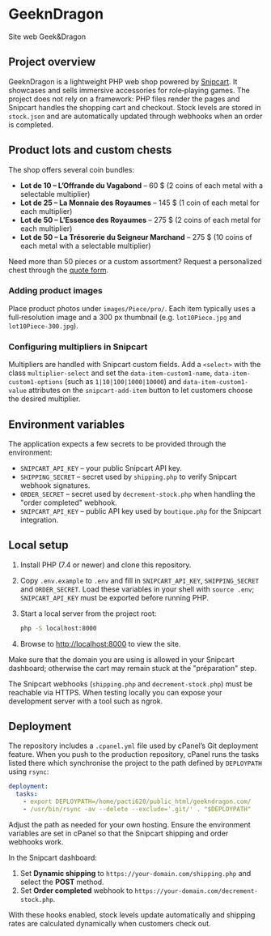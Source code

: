 # GeeknDragon

Site web Geek&Dragon

## Project overview

GeeknDragon is a lightweight PHP web shop powered by [Snipcart](https://snipcart.com/). It showcases and sells immersive accessories for role‑playing games. The project does not rely on a framework: PHP files render the pages and Snipcart handles the shopping cart and checkout. Stock levels are stored in `stock.json` and are automatically updated through webhooks when an order is completed.

## Product lots and custom chests

The shop offers several coin bundles:

- **Lot de 10 – L’Offrande du Vagabond** – 60 $ (2 coins of each metal with a selectable multiplier)
- **Lot de 25 – La Monnaie des Royaumes** – 145 $ (1 coin of each metal for each multiplier)
- **Lot de 50 – L’Essence des Royaumes** – 275 $ (2 coins of each metal for each multiplier)
- **Lot de 50 – La Trésorerie du Seigneur Marchand** – 275 $ (10 coins of each metal with a selectable multiplier)

Need more than 50 pieces or a custom assortment? Request a personalized chest through the [quote form](contact.php).

### Adding product images

Place product photos under `images/Piece/pro/`. Each item typically uses a full‑resolution image and a 300 px thumbnail (e.g. `lot10Piece.jpg` and `lot10Piece-300.jpg`).

### Configuring multipliers in Snipcart

Multipliers are handled with Snipcart custom fields. Add a `<select>` with the class `multiplier-select` and set the `data-item-custom1-name`, `data-item-custom1-options` (such as `1|10|100|1000|10000`) and `data-item-custom1-value` attributes on the `snipcart-add-item` button to let customers choose the desired multiplier.

## Environment variables

The application expects a few secrets to be provided through the environment:

- `SNIPCART_API_KEY` – your public Snipcart API key.
- `SHIPPING_SECRET` – secret used by `shipping.php` to verify Snipcart webhook signatures.
- `ORDER_SECRET` – secret used by `decrement-stock.php` when handling the "order completed" webhook.
- `SNIPCART_API_KEY` – public API key used by `boutique.php` for the Snipcart integration.

## Local setup

1. Install PHP (7.4 or newer) and clone this repository.
2. Copy `.env.example` to `.env` and fill in `SNIPCART_API_KEY`, `SHIPPING_SECRET` and `ORDER_SECRET`.
   Load these variables in your shell with `source .env`; `SNIPCART_API_KEY` must be exported before running PHP.
3. Start a local server from the project root:


   ```bash
   php -S localhost:8000
   ```

4. Browse to <http://localhost:8000> to view the site.

Make sure that the domain you are using is allowed in your Snipcart dashboard; otherwise the cart may remain stuck at the "préparation" step.

The Snipcart webhooks (`shipping.php` and `decrement-stock.php`) must be reachable via HTTPS. When testing locally you can expose your development server with a tool such as ngrok.

## Deployment

The repository includes a `.cpanel.yml` file used by cPanel’s Git deployment feature. When you push to the production repository, cPanel runs the tasks listed there which synchronise the project to the path defined by `DEPLOYPATH` using `rsync`:

```yaml
deployment:
  tasks:
    - export DEPLOYPATH=/home/pacti620/public_html/geekndragon.com/
    - /usr/bin/rsync -av --delete --exclude='.git/' . "$DEPLOYPATH"
```

Adjust the path as needed for your own hosting. Ensure the environment variables are set in cPanel so that the Snipcart shipping and order webhooks work.

In the Snipcart dashboard:

1. Set **Dynamic shipping** to `https://your-domain.com/shipping.php` and select the **POST** method.
2. Set **Order completed** webhook to `https://your-domain.com/decrement-stock.php`.

With these hooks enabled, stock levels update automatically and shipping rates are calculated dynamically when customers check out.

